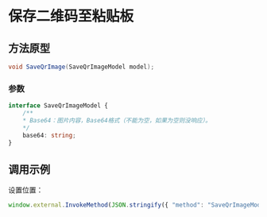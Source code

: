 # 保存二维码至粘贴板


## 方法原型

```csharp
void SaveQrImage(SaveQrImageModel model);
```

### 参数

```ts
interface SaveQrImageModel {
    /**
    * Base64：图片内容，Base64格式（不能为空，如果为空则没响应）。
    */
    base64: string;
}
```

## 调用示例

设置位置：

```ts
window.external.InvokeMethod(JSON.stringify({ "method": "SaveQrImageModel", "args": JSON.stringify({ "base64": "XXXXXXXXX" })}))
```